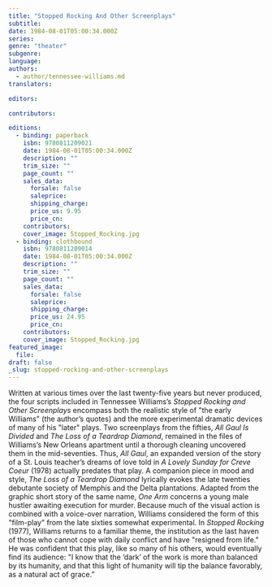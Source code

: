```yaml
---
title: "Stopped Rocking And Other Screenplays"
subtitle:
date: 1984-08-01T05:00:34.000Z
series:
genre: "theater"
subgenre:
language:
authors:
  - author/tennessee-williams.md
translators:

editors:

contributors:

editions:
  - binding: paperback
    isbn: 9780811209021
    date: 1984-08-01T05:00:34.000Z
    description: ""
    trim_size: ""
    page_count: ""
    sales_data:
      forsale: false
      saleprice:
      shipping_charge:
      price_us: 9.95
      price_cn:
    contributors:
    cover_image: Stopped_Rocking.jpg
  - binding: clothbound
    isbn: 9780811209014
    date: 1984-08-01T05:00:34.000Z
    description: ""
    trim_size: ""
    page_count: ""
    sales_data:
      forsale: false
      saleprice:
      shipping_charge:
      price_us: 24.95
      price_cn:
    contributors:
    cover_image: Stopped_Rocking.jpg
featured_image:
  file:
draft: false
_slug: stopped-rocking-and-other-screenplays
---
```


Written at various times over the last twenty-five years but never produced, the four scripts included in Tennessee Williams’s _Stopped Rocking and Other Screenplays_ encompass both the realistic style of "the early Williams" (the author’s quotes) and the more experimental dramatic devices of many of his "later" plays. Two screenplays from the fifties, _All Gaul Is Divided_ and _The Loss of a Teardrop Diamond_, remained in the files of Williams’s New Orleans apartment until a thorough cleaning uncovered them in the mid-seventies. Thus, _All Gaul_, an expanded version of the story of a St. Louis teacher’s dreams of love told in _A Lovely Sunday for Creve Coeur_ (1978) actually predates that play. A companion piece in mood and style, _The Loss of a Teardrop Diamond_ lyrically evokes the late twenties debutante society of Memphis and the Delta plantations. Adapted from the graphic short story of the same name, _One Arm_ concerns a young male hustler awaiting execution for murder. Because much of the visual action is combined with a voice-over narration, Williams considered the form of this "film-play" from the late sixties somewhat experimental. In _Stopped Rocking_ (1977), Williams returns to a familiar theme, the institution as the last haven of those who cannot cope with daily conflict and have "resigned from life." He was confident that this play, like so many of his others, would eventually find its audience: "I know that the ’dark’ of the work is more than balanced by its humanity, and that this light of humanity will tip the balance favorably, as a natural act of grace.”

